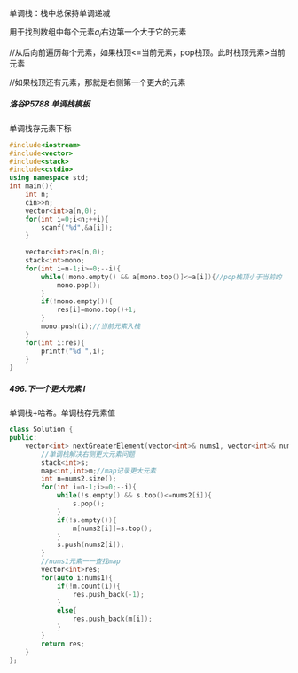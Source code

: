 单调栈：栈中总保持单调递减

用于找到数组中每个元素$a_i$右边第一个大于它的元素

//从后向前遍历每个元素，如果栈顶<=当前元素，pop栈顶。此时栈顶元素>当前元素 

//如果栈顶还有元素，那就是右侧第一个更大的元素

##### 洛谷P5788 单调栈模板

单调栈存元素下标

```cpp
#include<iostream>
#include<vector> 
#include<stack>
#include<cstdio>
using namespace std;
int main(){
	int n;
	cin>>n;
	vector<int>a(n,0);
	for(int i=0;i<n;++i){
		scanf("%d",&a[i]);
	}
	
	vector<int>res(n,0);
	stack<int>mono;
	for(int i=n-1;i>=0;--i){
		while(!mono.empty() && a[mono.top()]<=a[i]){//pop栈顶小于当前的
			mono.pop();
		}
		if(!mono.empty()){ 
			res[i]=mono.top()+1;
		} 
		mono.push(i);//当前元素入栈
	}
	for(int i:res){
		printf("%d ",i);
	}
}
```

##### 496.下一个更大元素 I

单调栈+哈希。单调栈存元素值

```cpp
class Solution {
public:
    vector<int> nextGreaterElement(vector<int>& nums1, vector<int>& nums2) {
        //单调栈解决右侧更大元素问题
        stack<int>s;
        map<int,int>m;//map记录更大元素
        int n=nums2.size();
        for(int i=n-1;i>=0;--i){
            while(!s.empty() && s.top()<=nums2[i]){
                s.pop();
            }
            if(!s.empty()){
                m[nums2[i]]=s.top();
            }
            s.push(nums2[i]);
        }
        //nums1元素一一查找map
        vector<int>res;
        for(auto i:nums1){
            if(!m.count(i)){
                res.push_back(-1);
            }
            else{
                res.push_back(m[i]);
            }
        }
        return res;
    }
};
```

